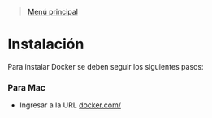 > [Menú principal](/)

# Instalación
Para instalar Docker se deben seguir los siguientes pasos:

### Para Mac
- Ingresar a la URL [docker.com/](https://www.docker.com/)

